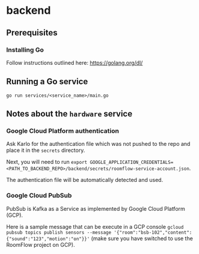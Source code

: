 # backend

## Prerequisites

### Installing Go

Follow instructions outlined here: <https://golang.org/dl/>

## Running a Go service

`go run services/<service_name>/main.go`

## Notes about the `hardware` service

### Google Cloud Platform authentication

Ask Karlo for the authentication file which was not pushed to the repo and place it in the `secrets` directory. 

Next, you will need to run `export GOOGLE_APPLICATION_CREDENTIALS=<PATH_TO_BACKEND_REPO>/backend/secrets/roomflow-service-account.json`.

The authentication file will be automatically detected and used.

### Google Cloud PubSub

PubSub is Kafka as a Service as implemented by Google Cloud Platform (GCP).

Here is a sample message that can be execute in a GCP console `gcloud pubsub topics publish sensors --message '{"room":"bsb-102","content":{"sound":"123","motion":"on"}}'` (make sure you have switched to use the RoomFlow project on GCP).
